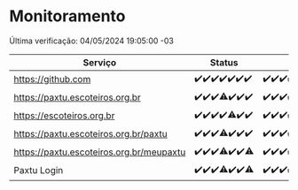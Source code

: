 # Monitoramento

Última verificação: 04/05/2024 19:05:00 -03

|Serviço|Status|Últimas 24h|
|---|---|---|
|https://github.com|<span title="2024-04-27: OK=24">✔️</span><span title="2024-04-28: OK=24">✔️</span><span title="2024-04-29: OK=24">✔️</span><span title="2024-04-30: OK=24">✔️</span><span title="2024-05-01: OK=24">✔️</span><span title="2024-05-02: OK=24">✔️</span><span title="2024-05-03: OK=22">✔️</span>|<span title="03/05/2024 19:06:00 -03 : 200">✔️</span><span title="03/05/2024 20:07:00 -03 : 200">✔️</span><span title="03/05/2024 21:30:00 -03 : 200">✔️</span><span title="03/05/2024 22:41:00 -03 : 200">✔️</span><span title="03/05/2024 23:16:00 -03 : 200">✔️</span><span title="04/05/2024 00:08:00 -03 : 200">✔️</span><span title="04/05/2024 01:08:00 -03 : 200">✔️</span><span title="04/05/2024 02:06:00 -03 : 200">✔️</span><span title="04/05/2024 03:07:00 -03 : 200">✔️</span><span title="04/05/2024 04:06:00 -03 : 200">✔️</span><span title="04/05/2024 05:07:00 -03 : 200">✔️</span><span title="04/05/2024 06:06:00 -03 : 200">✔️</span><span title="04/05/2024 07:05:00 -03 : 200">✔️</span><span title="04/05/2024 08:03:00 -03 : 200">✔️</span><span title="04/05/2024 09:10:00 -03 : 200">✔️</span><span title="04/05/2024 10:06:00 -03 : 200">✔️</span><span title="04/05/2024 11:06:00 -03 : 200">✔️</span><span title="04/05/2024 12:06:00 -03 : 200">✔️</span><span title="04/05/2024 13:06:00 -03 : 200">✔️</span><span title="04/05/2024 14:03:00 -03 : 200">✔️</span><span title="04/05/2024 15:07:00 -03 : 200">✔️</span><span title="04/05/2024 16:06:00 -03 : 200">✔️</span><span title="04/05/2024 17:07:00 -03 : 200">✔️</span><span title="04/05/2024 18:06:00 -03 : 200">✔️</span><span title="04/05/2024 19:05:00 -03 : 200">✔️</span>|
|https://paxtu.escoteiros.org.br|<span title="2024-04-27: OK=24">✔️</span><span title="2024-04-28: OK=24">✔️</span><span title="2024-04-29: OK=24">✔️</span><span title="2024-04-30: OK=23, Falhas=1">⚠️</span><span title="2024-05-01: OK=24">✔️</span><span title="2024-05-02: OK=24">✔️</span><span title="2024-05-03: OK=22">✔️</span>|<span title="03/05/2024 19:06:00 -03 : 200">✔️</span><span title="03/05/2024 20:07:00 -03 : 200">✔️</span><span title="03/05/2024 21:30:00 -03 : 200">✔️</span><span title="03/05/2024 22:41:00 -03 : 200">✔️</span><span title="03/05/2024 23:16:00 -03 : 200">✔️</span><span title="04/05/2024 00:08:00 -03 : 200">✔️</span><span title="04/05/2024 01:08:00 -03 : 200">✔️</span><span title="04/05/2024 02:06:00 -03 : 200">✔️</span><span title="04/05/2024 03:07:00 -03 : 200">✔️</span><span title="04/05/2024 04:06:00 -03 : 200">✔️</span><span title="04/05/2024 05:07:00 -03 : 200">✔️</span><span title="04/05/2024 06:06:00 -03 : 200">✔️</span><span title="04/05/2024 07:05:00 -03 : 200">✔️</span><span title="04/05/2024 08:03:00 -03 : 200">✔️</span><span title="04/05/2024 09:10:00 -03 : 200">✔️</span><span title="04/05/2024 10:06:00 -03 : 200">✔️</span><span title="04/05/2024 11:06:00 -03 : 200">✔️</span><span title="04/05/2024 12:06:00 -03 : 200">✔️</span><span title="04/05/2024 13:06:00 -03 : 200">✔️</span><span title="04/05/2024 14:03:00 -03 : 200">✔️</span><span title="04/05/2024 15:07:00 -03 : 200">✔️</span><span title="04/05/2024 16:06:00 -03 : 200">✔️</span><span title="04/05/2024 17:07:00 -03 : 200">✔️</span><span title="04/05/2024 18:06:00 -03 : 200">✔️</span><span title="04/05/2024 19:05:00 -03 : 200">✔️</span>|
|https://escoteiros.org.br|<span title="2024-04-27: OK=24">✔️</span><span title="2024-04-28: OK=24">✔️</span><span title="2024-04-29: OK=24">✔️</span><span title="2024-04-30: OK=24">✔️</span><span title="2024-05-01: OK=23, Falhas=1">⚠️</span><span title="2024-05-02: OK=24">✔️</span><span title="2024-05-03: OK=22">✔️</span>|<span title="03/05/2024 19:06:00 -03 : 200">✔️</span><span title="03/05/2024 20:07:00 -03 : 200">✔️</span><span title="03/05/2024 21:30:00 -03 : 200">✔️</span><span title="03/05/2024 22:41:00 -03 : 200">✔️</span><span title="03/05/2024 23:16:00 -03 : 200">✔️</span><span title="04/05/2024 00:08:00 -03 : 200">✔️</span><span title="04/05/2024 01:08:00 -03 : 200">✔️</span><span title="04/05/2024 02:06:00 -03 : 200">✔️</span><span title="04/05/2024 03:07:00 -03 : 200">✔️</span><span title="04/05/2024 04:06:00 -03 : 200">✔️</span><span title="04/05/2024 05:07:00 -03 : 200">✔️</span><span title="04/05/2024 06:06:00 -03 : 200">✔️</span><span title="04/05/2024 07:05:00 -03 : 200">✔️</span><span title="04/05/2024 08:03:00 -03 : 200">✔️</span><span title="04/05/2024 09:10:00 -03 : 200">✔️</span><span title="04/05/2024 10:06:00 -03 : 200">✔️</span><span title="04/05/2024 11:06:00 -03 : 200">✔️</span><span title="04/05/2024 12:06:00 -03 : 200">✔️</span><span title="04/05/2024 13:06:00 -03 : 200">✔️</span><span title="04/05/2024 14:03:00 -03 : 200">✔️</span><span title="04/05/2024 15:07:00 -03 : 200">✔️</span><span title="04/05/2024 16:06:00 -03 : 200">✔️</span><span title="04/05/2024 17:07:00 -03 : 200">✔️</span><span title="04/05/2024 18:06:00 -03 : 200">✔️</span><span title="04/05/2024 19:05:00 -03 : 200">✔️</span>|
|https://paxtu.escoteiros.org.br/paxtu|<span title="2024-04-27: OK=24">✔️</span><span title="2024-04-28: OK=24">✔️</span><span title="2024-04-29: OK=24">✔️</span><span title="2024-04-30: OK=23, Falhas=1">⚠️</span><span title="2024-05-01: OK=24">✔️</span><span title="2024-05-02: OK=24">✔️</span><span title="2024-05-03: OK=22">✔️</span>|<span title="03/05/2024 19:06:00 -03 : 200">✔️</span><span title="03/05/2024 20:07:00 -03 : 200">✔️</span><span title="03/05/2024 21:30:00 -03 : 200">✔️</span><span title="03/05/2024 22:41:00 -03 : 200">✔️</span><span title="03/05/2024 23:16:00 -03 : 200">✔️</span><span title="04/05/2024 00:08:00 -03 : 200">✔️</span><span title="04/05/2024 01:08:00 -03 : 200">✔️</span><span title="04/05/2024 02:06:00 -03 : 200">✔️</span><span title="04/05/2024 03:07:00 -03 : 200">✔️</span><span title="04/05/2024 04:06:00 -03 : 200">✔️</span><span title="04/05/2024 05:07:00 -03 : 200">✔️</span><span title="04/05/2024 06:06:00 -03 : 200">✔️</span><span title="04/05/2024 07:05:00 -03 : 200">✔️</span><span title="04/05/2024 08:03:00 -03 : 200">✔️</span><span title="04/05/2024 09:10:00 -03 : 200">✔️</span><span title="04/05/2024 10:06:00 -03 : 200">✔️</span><span title="04/05/2024 11:06:00 -03 : 200">✔️</span><span title="04/05/2024 12:06:00 -03 : 200">✔️</span><span title="04/05/2024 13:06:00 -03 : 200">✔️</span><span title="04/05/2024 14:03:00 -03 : 200">✔️</span><span title="04/05/2024 15:07:00 -03 : 200">✔️</span><span title="04/05/2024 16:06:00 -03 : 200">✔️</span><span title="04/05/2024 17:07:00 -03 : 200">✔️</span><span title="04/05/2024 18:06:00 -03 : 200">✔️</span><span title="04/05/2024 19:05:00 -03 : 200">✔️</span>|
|https://paxtu.escoteiros.org.br/meupaxtu|<span title="2024-04-27: OK=24">✔️</span><span title="2024-04-28: OK=24">✔️</span><span title="2024-04-29: OK=24">✔️</span><span title="2024-04-30: OK=23, Falhas=1">⚠️</span><span title="2024-05-01: OK=24">✔️</span><span title="2024-05-02: OK=24">✔️</span><span title="2024-05-03: OK=20, Falhas=2">⚠️</span>|<span title="03/05/2024 19:06:00 -03 : 200">✔️</span><span title="03/05/2024 20:07:00 -03 : 200">✔️</span><span title="03/05/2024 21:30:00 -03 : 200">✔️</span><span title="03/05/2024 22:41:00 -03 : 200">✔️</span><span title="03/05/2024 23:16:00 -03 : 200">✔️</span><span title="04/05/2024 00:08:00 -03 : 200">✔️</span><span title="04/05/2024 01:08:00 -03 : 200">✔️</span><span title="04/05/2024 02:06:00 -03 : 200">✔️</span><span title="04/05/2024 03:07:00 -03 : 200">✔️</span><span title="04/05/2024 04:06:00 -03 : 200">✔️</span><span title="04/05/2024 05:07:00 -03 : 200">✔️</span><span title="04/05/2024 06:06:00 -03 : 200">✔️</span><span title="04/05/2024 07:05:00 -03 : 200">✔️</span><span title="04/05/2024 08:03:00 -03 : 200">✔️</span><span title="04/05/2024 09:10:00 -03 : 200">✔️</span><span title="04/05/2024 10:06:00 -03 : 200">✔️</span><span title="04/05/2024 11:06:00 -03 : 200">✔️</span><span title="04/05/2024 12:06:00 -03 : 200">✔️</span><span title="04/05/2024 13:06:00 -03 : 200">✔️</span><span title="04/05/2024 14:03:00 -03 : 200">✔️</span><span title="04/05/2024 15:07:00 -03 : 200">✔️</span><span title="04/05/2024 16:06:00 -03 : 200">✔️</span><span title="04/05/2024 17:07:00 -03 : 200">✔️</span><span title="04/05/2024 18:06:00 -03 : 200">✔️</span><span title="04/05/2024 19:05:00 -03 : 200">✔️</span>|
|Paxtu Login|<span title="2024-04-27: OK=24">✔️</span><span title="2024-04-28: OK=24">✔️</span><span title="2024-04-29: OK=24">✔️</span><span title="2024-04-30: OK=23, Falhas=1">⚠️</span><span title="2024-05-01: OK=24">✔️</span><span title="2024-05-02: OK=24">✔️</span><span title="2024-05-03: OK=20, Falhas=2">⚠️</span>|<span title="03/05/2024 19:06:00 -03 : 200">✔️</span><span title="03/05/2024 20:07:00 -03 : 200">✔️</span><span title="03/05/2024 21:30:00 -03 : 200">✔️</span><span title="03/05/2024 22:41:00 -03 : 200">✔️</span><span title="03/05/2024 23:16:00 -03 : 200">✔️</span><span title="04/05/2024 00:08:00 -03 : 200">✔️</span><span title="04/05/2024 01:08:00 -03 : 200">✔️</span><span title="04/05/2024 02:06:00 -03 : 200">✔️</span><span title="04/05/2024 03:07:00 -03 : 200">✔️</span><span title="04/05/2024 04:06:00 -03 : 200">✔️</span><span title="04/05/2024 05:07:00 -03 : 200">✔️</span><span title="04/05/2024 06:06:00 -03 : 200">✔️</span><span title="04/05/2024 07:05:00 -03 : 200">✔️</span><span title="04/05/2024 08:03:00 -03 : 200">✔️</span><span title="04/05/2024 09:10:00 -03 : 200">✔️</span><span title="04/05/2024 10:06:00 -03 : 200">✔️</span><span title="04/05/2024 11:06:00 -03 : 200">✔️</span><span title="04/05/2024 12:06:00 -03 : 200">✔️</span><span title="04/05/2024 13:06:00 -03 : 200">✔️</span><span title="04/05/2024 14:03:00 -03 : 200">✔️</span><span title="04/05/2024 15:07:00 -03 : 200">✔️</span><span title="04/05/2024 16:06:00 -03 : 200">✔️</span><span title="04/05/2024 17:07:00 -03 : 200">✔️</span><span title="04/05/2024 18:06:00 -03 : 200">✔️</span><span title="04/05/2024 19:05:00 -03 : 200">✔️</span>|
